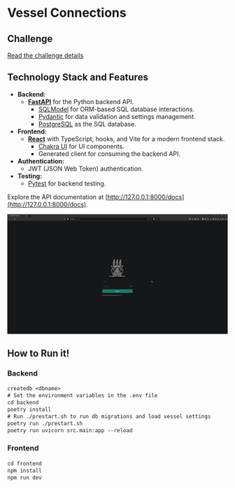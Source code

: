 # Vessel Connections

## Challenge
[Read the challenge details](./challenge.md)

## Technology Stack and Features

- **Backend:**
    - [**FastAPI**](https://fastapi.tiangolo.com) for the Python backend API.
        - [SQLModel](https://sqlmodel.tiangolo.com) for ORM-based SQL database interactions.
        - [Pydantic](https://docs.pydantic.dev) for data validation and settings management.
        - [PostgreSQL](https://www.postgresql.org) as the SQL database.
- **Frontend:**
    - [**React**](https://react.dev) with TypeScript, hooks, and Vite for a modern frontend stack.
        - [Chakra UI](https://chakra-ui.com) for UI components.
        - Generated client for consuming the backend API.
- **Authentication:**
    - JWT (JSON Web Token) authentication.
- **Testing:**
    - [Pytest](https://pytest.org) for backend testing.

Explore the API documentation at [http://127.0.0.1:8000/docs](http://127.0.0.1:8000/docs).

<img src="preview.gif" alt="Preview">

## How to Run it!

### Backend

```
createdb <dbname>
# Set the environment variables in the .env file
cd backend
poetry install
# Run ./prestart.sh to run db migrations and load vessel settings
poetry run ./prestart.sh 
poetry run uvicorn src.main:app --reload
```

### Frontend
```
cd frontend
npm install
npm run dev
```
